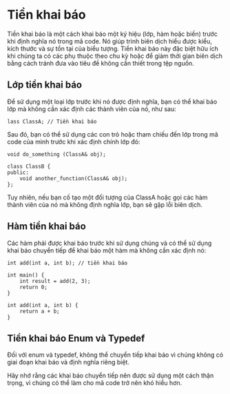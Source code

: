 # Tiền khai báo
Tiền khai báo là một cách khai báo một ký hiệu (lớp, hàm hoặc biến) trước khi định nghĩa nó trong mã code. Nó giúp trình biên dịch hiểu được kiểu, kích thước và sự tồn tại của biểu tượng. Tiền khai báo này đặc biệt hữu ích khi chúng ta có các phụ thuộc theo chu kỳ hoặc để giảm thời gian biên dịch bằng cách tránh đưa vào tiêu đề không cần thiết trong tệp nguồn.
## Lớp tiền khai báo
Để sử dụng một loại lớp trước khi nó được định nghĩa, bạn có thể khai báo lớp mà không cần xác định các thành viên của nó, như sau:
~~~
lass ClassA; // Tiền khai báo
~~~
Sau đó, bạn có thể sử dụng các con trỏ hoặc tham chiếu đến lớp trong mã code của mình trước khi xác định chính lớp đó:
~~~
void do_something (ClassA& obj);

class ClassB {
public:
    void another_function(ClassA& obj);
};
~~~
Tuy nhiên, nếu bạn cố tạo một đối tượng của ClassA hoặc gọi các hàm thành viên của nó mà không định nghĩa lớp, bạn sẽ gặp lỗi biên dịch.
## Hàm tiền khai báo
Các hàm phải được khai báo trước khi sử dụng chúng và có thể sử dụng khai báo chuyển tiếp để khai báo một hàm mà không cần xác định nó:
~~~
int add(int a, int b); // tiền khai báo

int main() {
    int result = add(2, 3);
    return 0;
}

int add(int a, int b) {
    return a + b;
}
~~~
## Tiền khai báo Enum và Typedef
Đối với enum và typedef, không thể chuyển tiếp khai báo vì chúng không có giai đoạn khai báo và định nghĩa riêng biệt.

Hãy nhớ rằng các khai báo chuyển tiếp nên được sử dụng một cách thận trọng, vì chúng có thể làm cho mã code trở nên khó hiểu hơn.
